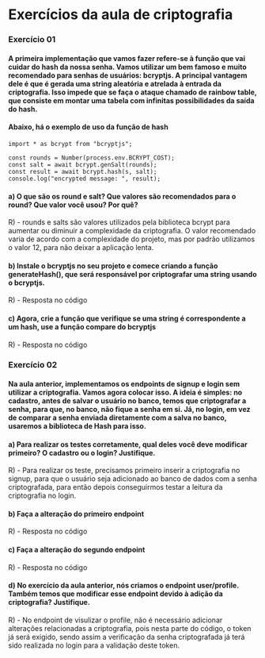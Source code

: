 # Exercícios da aula de criptografia

### Exercício 01

#### A primeira implementação que vamos fazer refere-se à função que vai cuidar do hash da nossa senha. Vamos utilizar um bem famoso e muito recomendado para senhas de usuários: bcryptjs. A principal vantagem dele é que é gerada uma string aleatória e atrelada à entrada da criptografia. Isso impede que se faça o ataque chamado de rainbow table, que consiste em montar uma tabela com infinitas possibilidades da saída do hash. 

#### Abaixo, há o exemplo de uso da função de hash
```
import * as bcrypt from "bcryptjs";

const rounds = Number(process.env.BCRYPT_COST);
const salt = await bcrypt.genSalt(rounds);
const result = await bcrypt.hash(s, salt);
console.log("encrypted message: ", result);
```

#### a) O que são os round e salt? Que valores são recomendados para o round? Que valor você usou? Por quê?
R) - rounds e salts são valores utilizados pela biblioteca bcrypt para aumentar ou diminuir a complexidade da criptografia.
O valor recomendado varia de acordo com a complexidade do projeto, mas por padrão utilizamos o valor 12, para não deixar a aplicação lenta.

#### b) Instale o bcryptjs no seu projeto e comece criando a função generateHash(), que será responsável por criptografar uma string usando o bcryptjs.   
R) - Resposta no código

#### c) Agora, crie a função que verifique se uma string é correspondente a um hash, use a função compare do bcryptjs
R) - Resposta no código



### Exercício 02

#### Na aula anterior, implementamos os endpoints de signup e login sem utilizar a criptografia. Vamos agora colocar isso. A ideia é simples: no cadastro, antes de salvar o usuário no banco, temos que criptografar a senha, para que, no banco, não fique a senha em si. Já, no login, em vez de comparar a senha enviada diretamente com a salva no banco, usaremos a biblioteca de Hash para isso. 

#### a) Para realizar os testes corretamente, qual deles você deve modificar primeiro? O cadastro ou o login? Justifique.
R) - Para realizar os teste, precisamos primeiro inserir a criptografia no signup, para que o usuário seja adicionado ao banco de dados com a senha criptografada, para então depois conseguirmos testar a leitura da criptografia no login.

#### b) Faça a alteração do primeiro endpoint
R) - Resposta no código

#### c) Faça a alteração do segundo endpoint
R) - Resposta no código

#### d) No exercício da aula anterior, nós criamos o endpoint user/profile. Também temos que modificar esse endpoint devido à adição da criptografia? Justifique.
R) - No endpoint de visulizar o profile, não é necessário adicionar alterações relacionadas a criptografia, pois nesta parte do código, o token já será exigido, sendo assim a verificação da senha criptografada já terá sido realizada no login para a validação deste token.





